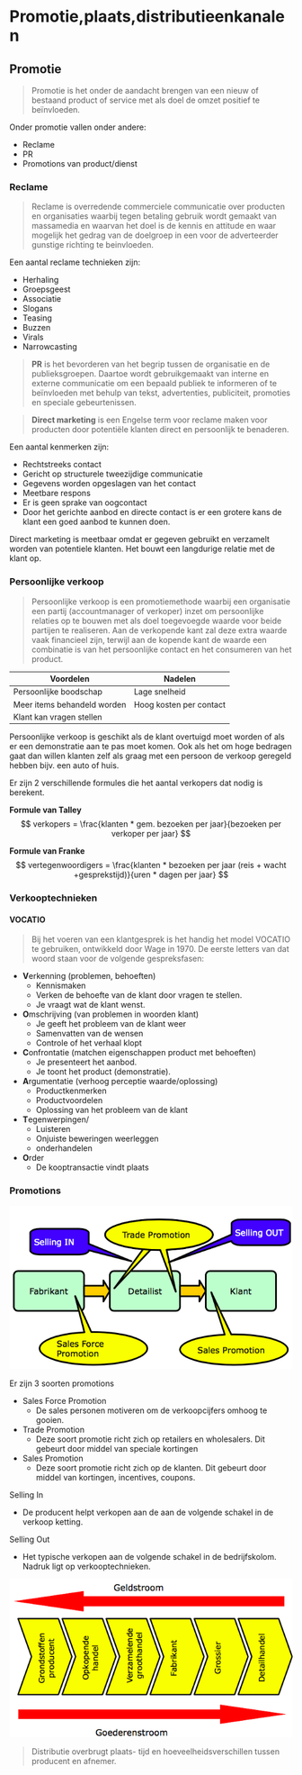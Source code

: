 # Promotie,plaats,distributieenkanalen

## Promotie
> Promotie is het onder de aandacht brengen van een nieuw of bestaand product of service met als doel de omzet positief te beïnvloeden. 

Onder promotie vallen onder andere:
- Reclame 
- PR 
- Promotions van product/dienst

### Reclame
> Reclame is overredende commerciele communicatie over producten en organisaties waarbij tegen betaling gebruik wordt gemaakt van massamedia en waarvan het doel is de kennis en attitude en waar mogelijk het gedrag van de doelgroep in een voor de adverteerder gunstige richting te beinvloeden.

Een aantal reclame technieken zijn:
- Herhaling 
- Groepsgeest
- Associatie
- Slogans
- Teasing 
- Buzzen 
- Virals
- Narrowcasting

> **PR** is het bevorderen van het begrip tussen de organisatie en de publieksgroepen. Daartoe wordt gebruikgemaakt van interne en externe communicatie om een bepaald publiek te informeren of te beïnvloeden met behulp van tekst, advertenties, publiciteit, promoties en speciale gebeurtenissen.

> **Direct marketing** is een Engelse term voor reclame maken voor producten door potentiële klanten direct en persoonlijk te benaderen.

Een aantal kenmerken zijn:
- Rechtstreeks contact
- Gericht op structurele tweezijdige communicatie
- Gegevens worden opgeslagen van het contact
- Meetbare respons
- Er is geen sprake van oogcontact
- Door het gerichte aanbod en directe contact is er een grotere kans de klant een goed aanbod te kunnen doen.

Direct marketing is meetbaar omdat er gegeven gebruikt en verzamelt worden van potentiele klanten. Het bouwt een langdurige relatie met de klant op. 

### Persoonlijke verkoop

> Persoonlijke verkoop is een promotiemethode waarbij een organisatie een partij (accountmanager of verkoper) inzet om persoonlijke relaties op te bouwen met als doel toegevoegde waarde voor beide partijen te realiseren. Aan de verkopende kant zal deze extra waarde vaak financieel zijn, terwijl aan de kopende kant de waarde een combinatie is van het persoonlijke contact en het consumeren van het product.

| Voordelen | Nadelen |
|---------------|-------------|
| Persoonlijke boodschap | Lage snelheid |
| Meer items behandeld worden | Hoog kosten per contact  |
| Klant kan vragen stellen |  |

Persoonlijke verkoop is geschikt als de klant overtuigd moet worden of als er een demonstratie aan te pas moet komen. Ook als het om hoge bedragen gaat dan willen klanten zelf als graag met een persoon de verkoop geregeld hebben bijv. een auto of huis.

Er zijn 2 verschillende formules die het aantal verkopers dat nodig is berekent.

**Formule van Talley**
$$
verkopers = \frac{klanten * gem. bezoeken per jaar}{bezoeken per verkoper per jaar}
$$


**Formule van Franke**
$$
vertegenwoordigers = \frac{klanten * bezoeken per jaar (reis + wacht +gesprekstijd)}{uren * dagen  per jaar}
$$

### Verkooptechnieken
#### VOCATIO
> Bij het voeren van een klantgesprek is het handig het model VOCATIO te gebruiken, ontwikkeld door Wage in 1970. De eerste letters van dat woord staan voor de volgende gespreksfasen:


- **V**erkenning (problemen, behoeften) 
	- Kennismaken
	- Verken de behoefte van de klant door vragen te stellen.
	- Je vraagt wat de klant wenst.
- **O**mschrijving (van problemen in woorden klant)
	- Je geeft het probleem van de klant weer
	- Samenvatten van de wensen 
	- Controle of het verhaal klopt
- **C**onfrontatie (matchen eigenschappen product met behoeften)
	- Je presenteert het aanbod.
	- Je toont het product (demonstratie).
- **A**rgumentatie (verhoog perceptie waarde/oplossing)
	- Productkenmerken
	- Productvoordelen
	- Oplossing van het probleem van de klant
- **T**egenwerpingen/
	- Luisteren
	- Onjuiste beweringen weerleggen
	- onderhandelen
- **O**rder 
	- De kooptransactie vindt plaats 

### Promotions

![types-of-promotions](images/types-of-promotions.png)

Er zijn 3 soorten promotions
- Sales Force Promotion
	- De sales personen motiveren om de verkoopcijfers omhoog te gooien.
- Trade Promotion
	- Deze soort promotie richt zich op retailers en wholesalers. Dit gebeurt door middel van speciale kortingen 
- Sales Promotion
	- Deze soort promotie richt zich op de klanten. Dit gebeurt door middel van  kortingen, incentives, coupons.

Selling In
- De producent helpt verkopen aan de aan de volgende schakel in de verkoop ketting.

Selling Out
- Het typische verkopen aan de volgende schakel in de bedrijfskolom. Nadruk ligt op verkooptechnieken.

![value-geldstroom](images/value-geldstroom.png)


> Distributie overbrugt plaats- tijd en hoeveelheidsverschillen tussen producent en afnemer.